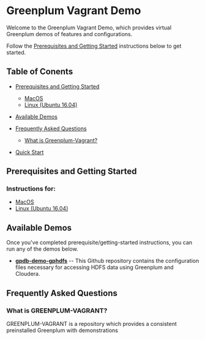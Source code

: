 # Greenplum Vagrant Demo



Welcome to the Greenplum Vagrant Demo, which provides virtual Greenplum demos of features and 
configurations. 

Follow the [Prerequisites and Getting Started](#prerequisites-and-getting-started) 
instructions below to get started.

## Table of Conents

* [Prerequisites and Getting Started](#prerequisites-and-getting-started)
  * [MacOS](./documentation/macos/)
  * [Linux (Ubuntu 16.04)](./documentation/linux)
* [Available Demos](#available-demos)
* [Frequently Asked Questions](#frequently-asked-questions)
  * [What is Greenplum-Vagrant?](#what-is-Greenplum-vagrant)
 
* [Quick Start](#quick-start)

## Prerequisites and Getting Started

### Instructions for:
* [MacOS](./documentation/macos)
* [Linux (Ubuntu 16.04)](./documentation/linux/)

## Available Demos

Once you've completed prerequisite/getting-started instructions, 
you can run any of the demos below. 

* **[gpdb-demo-gphdfs](https://github.com//)** -- This Github repository contains the configuration files necessary for accessing HDFS data using Greenplum and Cloudera.

## Frequently Asked Questions

### What is GREENPLUM-VAGRANT?
GREENPLUM-VAGRANT is a repository which provides a consistent preinstalled Greenplum with demonstrations




